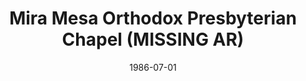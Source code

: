 ---
date: &id001 1986-07-01
end_date: null
location:
  address: Mira Mesa
  city: MISSING
  state: AR
minister:
- end: 1988-01-01
  name: Mark Maliepaard
  start: 1986-01-01
  type: Evangelist
ministers:
- Mark Maliepaard
name: Mira Mesa Orthodox Presbyterian Chapel
names: null
origination_date: *id001
raw_data: "AR  Mira Mesa\nMira Mesa Orthodox Presbyterian Chapel  (July 1, 1986\u2013\
  June 17, 1988)\n(withdrew to the Presbyterian Church in America, June 17, 1988)\n\
  Evangelist: Mark Maliepaard, 1986\u201388"
received_from: null
states:
- AR
status:
  active: false
  end_date: 1988-06-17
  reason: withdrawal
  received_from: null
  withdrawal_to: Presbyterian Church in America
title: Mira Mesa Orthodox Presbyterian Chapel (MISSING AR)
year_established:
- 1986

---